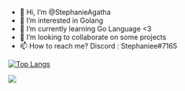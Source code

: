 - 👋 Hi, I’m @StephanieAgatha
- 👀 I’m interested in Golang
- 🌱 I’m currently learning Go Language <3 
- 💞️ I’m looking to collaborate on some projects
- 📫 How to reach me? Discord : Stephaniee#7165

<!---
StephanieAgatha/StephanieAgatha is a ✨ special ✨ repository because its `README.md` (this file) appears on your GitHub profile.
You can click the Preview link to take a look at your changes.
--->

[![Top Langs](https://github-readme-stats.vercel.app/api/top-langs/?username=StephanieAgatha&layout=compact)](https://github.com/StephanieAgatha/)

![](https://komarev.com/ghpvc/?username=StephanieAgatha)
